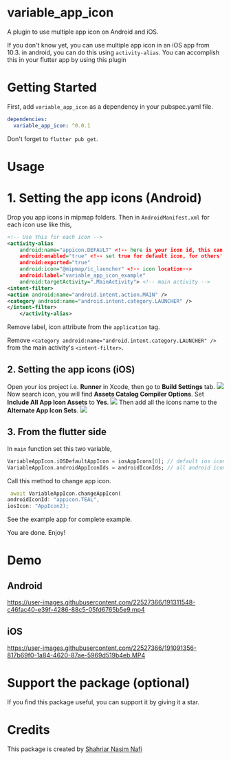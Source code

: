 # variable_app_icon

A plugin to use multiple app icon on Android and iOS.

If you don't know yet, you can use multiple app icon in an iOS app from 10.3. in android, you can do this using `activity-alias`. You can accomplish
this in your flutter app by using this plugin

# Getting Started

First, add `variable_app_icon` as a dependency in your pubspec.yaml file.

```yaml
dependencies:
  variable_app_icon: ^0.0.1
```

Don't forget to `flutter pub get`.

# Usage

# 1. Setting the app icons (Android)

Drop you app icons in mipmap folders. Then in `AndroidManifest.xml` for each icon use like this,

```xml
<!-- Use this for each icon -->
<activity-alias
    android:name="appicon.DEFAULT" <!-- here is your icon id, this can be anything but keep at least one dot -->
    android:enabled="true" <!-- set true for default icon, for others' set false-->
    android:exported="true"
    android:icon="@mipmap/ic_launcher" <!-- icon location-->
    android:label="variable_app_icon_example"
    android:targetActivity=".MainActivity"> <!-- main activity -->
<intent-filter>
<action android:name="android.intent.action.MAIN" />
<category android:name="android.intent.category.LAUNCHER" />
</intent-filter>
    </activity-alias>
```

Remove label, icon attribute from the `application` tag.

Remove `<category android:name="android.intent.category.LAUNCHER" />` from the main activity's `<intent-filter>`.


## 2. Setting the app icons (iOS)

Open your ios project i.e. __Runner__ in Xcode, then go to __Build Settings__ tab.
<img src="https://github.com/SNNafi/variable_app_icon/blob/main/pictures/Screenshot1.png?raw=true">
Now search icon, you will find __Assets Catalog Compiler Options__. Set __Include All App Icon
Assets__ to __Yes__.
<img src="https://github.com/SNNafi/variable_app_icon/blob/main/pictures/Screenshot2.png?raw=true">
Then add all the icons name to the __Alternate App Icon Sets__.
<img src="https://github.com/SNNafi/variable_app_icon/blob/main/pictures/Screenshot3.png?raw=true">

## 3. From the flutter side

In `main` function set this two variable,

```dart
VariableAppIcon.iOSDefaultAppIcon = iosAppIcons[0]; // default ios icon
VariableAppIcon.androidAppIconIds = androidIconIds; // all android icons ids, this is the android:name, you have specified in `AndroidManifest.xml` file. like, ["appicon.DEFAULT", others]
```

Call this method to change app icon.

```dart
 await VariableAppIcon.changeAppIcon(
androidIconId: "appicon.TEAL",
iosIcon: "AppIcon2);
```

See the example app for complete example.

You are done. Enjoy!

# Demo

## Android

https://user-images.githubusercontent.com/22527366/191311548-c46fac40-e39f-4286-88c5-05fd6765b5e9.mp4

## iOS

https://user-images.githubusercontent.com/22527366/191091356-817b69f0-1a84-4620-87ae-5969d519b4eb.MP4

# Support the package (optional)

If you find this package useful, you can support it by giving it a star.

# Credits

This package is created by [Shahriar Nasim Nafi](https://github.com/SNNafi)